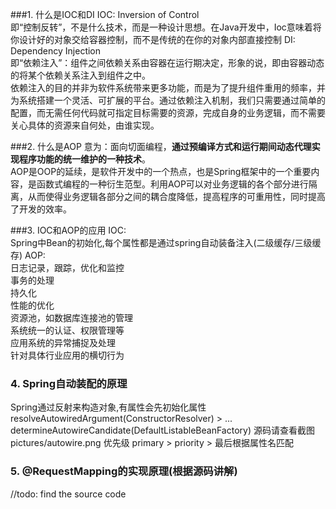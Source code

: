 ###1. 什么是IOC和DI
IOC: Inversion of Control   
即“控制反转”，不是什么技术，而是一种设计思想。在Java开发中，Ioc意味着将你设计好的对象交给容器控制，而不是传统的在你的对象内部直接控制
DI: Dependency Injection  
即“依赖注入”：组件之间依赖关系由容器在运行期决定，形象的说，即由容器动态的将某个依赖关系注入到组件之中。  
依赖注入的目的并非为软件系统带来更多功能，而是为了提升组件重用的频率，并为系统搭建一个灵活、可扩展的平台。通过依赖注入机制，我们只需要通过简单的配置，而无需任何代码就可指定目标需要的资源，完成自身的业务逻辑，而不需要关心具体的资源来自何处，由谁实现。

###2. 什么是AOP
意为：面向切面编程，**通过预编译方式和运行期间动态代理实现程序功能的统一维护的一种技术**。  
AOP是OOP的延续，是软件开发中的一个热点，也是Spring框架中的一个重要内容，是函数式编程的一种衍生范型。利用AOP可以对业务逻辑的各个部分进行隔离，从而使得业务逻辑各部分之间的耦合度降低，提高程序的可重用性，同时提高了开发的效率。

###3. IOC和AOP的应用
IOC:  
Spring中Bean的初始化,每个属性都是通过spring自动装备注入(二级缓存/三级缓存)
AOP:  
日志记录，跟踪，优化和监控  
事务的处理  
持久化  
性能的优化  
资源池，如数据库连接池的管理  
系统统一的认证、权限管理等  
应用系统的异常捕捉及处理  
针对具体行业应用的横切行为

### 4. Spring自动装配的原理
Spring通过反射来构造对象,有属性会先初始化属性
resolveAutowiredArgument(ConstructorResolver) > ... determineAutowireCandidate(DefaultListableBeanFactory)
源码请查看截图pictures/autowire.png 
优先级 primary > priority > 最后根据属性名匹配

### 5. @RequestMapping的实现原理(根据源码讲解)
//todo: find the source code
